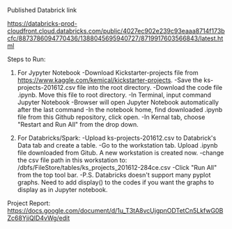 Published Databrick link 

https://databricks-prod-cloudfront.cloud.databricks.com/public/4027ec902e239c93eaaa8714f173bcfc/8873786094770436/1388045695940727/8719917603566843/latest.html

Steps to Run: 
1. For Jypyter Notebook
-Download Kickstarter-projects file from https://www.kaggle.com/kemical/kickstarter-projects.
-Save the ks-projects-201612.csv file into the root directory. 
-Download the code file .ipynb. Move this file to root directory.
-In Terminal, input command Jupyter Notebook
-Browser will open Jupyter Notebook automatically after the last command
-In the notebook home, find downloaded .ipynb file from this Github repository, click open.
-In Kernal tab, choose "Restart and Run All" from the drop down.


2. For Databricks/Spark: 
-Upload ks-projects-201612.csv to Databrick's Data tab and create a table. 
-Go to the workstation tab. Upload .ipynb file downloaded from Gitub. A new workstation is created now.
-change the csv file path in this workstation to: /dbfs/FileStore/tables/ks_projects_201612-284ce.csv
-Click "Run All" from the top tool bar.
-P.S. Databricks doesn't support many pyplot graphs. Need to add display() to the codes if you want the graphs to display as in Jupyter notebook. 


Project Report: https://docs.google.com/document/d/1u_T3tA8vcUjgpnODTetCn5LkfwG0BZc68YjiQID4vWg/edit

